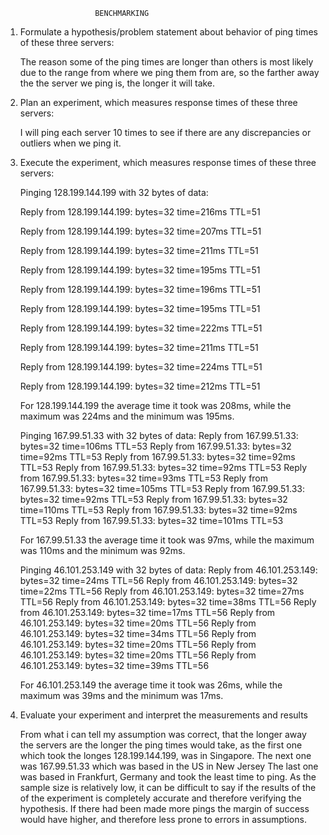 						BENCHMARKING

1. Formulate a hypothesis/problem statement about behavior of ping times of these three servers:

  	The reason some of the ping times are longer than others is most likely due to the range from where we ping them from are, so the
	farther away the the server we ping is, the longer it will take.

2. Plan an experiment, which measures response times of these three servers:

	I will ping each server 10 times to see if there are any discrepancies or outliers when we ping it.

3. Execute the experiment, which measures response times of these three servers:

	Pinging 128.199.144.199 with 32 bytes of data:
	
	Reply from 128.199.144.199: bytes=32 time=216ms TTL=51
	
	Reply from 128.199.144.199: bytes=32 time=207ms TTL=51
	
	Reply from 128.199.144.199: bytes=32 time=211ms TTL=51
	
	Reply from 128.199.144.199: bytes=32 time=195ms TTL=51
	
	Reply from 128.199.144.199: bytes=32 time=196ms TTL=51
	
	Reply from 128.199.144.199: bytes=32 time=195ms TTL=51
	
	Reply from 128.199.144.199: bytes=32 time=222ms TTL=51
	
	Reply from 128.199.144.199: bytes=32 time=211ms TTL=51
	
	Reply from 128.199.144.199: bytes=32 time=224ms TTL=51
	
	Reply from 128.199.144.199: bytes=32 time=212ms TTL=51
	
	For 128.199.144.199 the average time it took was 208ms, while the maximum was 224ms and the minimum was 195ms.
	
	Pinging 167.99.51.33 with 32 bytes of data:
	Reply from 167.99.51.33: bytes=32 time=106ms TTL=53
	Reply from 167.99.51.33: bytes=32 time=92ms TTL=53
	Reply from 167.99.51.33: bytes=32 time=92ms TTL=53
	Reply from 167.99.51.33: bytes=32 time=92ms TTL=53
	Reply from 167.99.51.33: bytes=32 time=93ms TTL=53
	Reply from 167.99.51.33: bytes=32 time=105ms TTL=53
	Reply from 167.99.51.33: bytes=32 time=92ms TTL=53
	Reply from 167.99.51.33: bytes=32 time=110ms TTL=53
	Reply from 167.99.51.33: bytes=32 time=92ms TTL=53
	Reply from 167.99.51.33: bytes=32 time=101ms TTL=53
	
	For 167.99.51.33 the average time it took was 97ms, while the maximum was 110ms and the minimum was 92ms.
	
	Pinging 46.101.253.149 with 32 bytes of data:
	Reply from 46.101.253.149: bytes=32 time=24ms TTL=56
	Reply from 46.101.253.149: bytes=32 time=22ms TTL=56
	Reply from 46.101.253.149: bytes=32 time=27ms TTL=56
	Reply from 46.101.253.149: bytes=32 time=38ms TTL=56
	Reply from 46.101.253.149: bytes=32 time=17ms TTL=56
	Reply from 46.101.253.149: bytes=32 time=20ms TTL=56
	Reply from 46.101.253.149: bytes=32 time=34ms TTL=56
	Reply from 46.101.253.149: bytes=32 time=20ms TTL=56
	Reply from 46.101.253.149: bytes=32 time=20ms TTL=56
	Reply from 46.101.253.149: bytes=32 time=39ms TTL=56
	
	For 46.101.253.149 the average time it took was 26ms, while the maximum was 39ms and the minimum was 17ms.

4. Evaluate your experiment and interpret the measurements and results

	From what i can tell my assumption was correct, that the longer away the servers are the longer the ping times would
	take, as the first
	one which took the longes 128.199.144.199, was in Singapore. The next one was 167.99.51.33 which was based in the US in
	New Jersey
	The last one was based in Frankfurt, Germany and took the least time to ping.
	As the sample size is relatively low, it can be difficult to say if the results of the of the experiment
	is completely accurate and therefore verifying the hypothesis. If there had been made more pings the margin of success
	would have higher, and therefore less prone to errors in assumptions.
